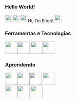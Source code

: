 ### Hello World! 
Hi, I'm Elton!  <img src="https://media.giphy.com/media/hvRJCLFzcasrR4ia7z/giphy.gif" width="25px"> 
<a href="https://www.instagram.com/eltondutradias/"><img align="left" alt="my's Instagram" width="22px" src="https://raw.githubusercontent.com/hussainweb/hussainweb/main/icons/instagram.png" />
 </a> <a href="https://twitter.com/ELTON_DUTRA">
  <img align="left" alt="EltonD | Twitter" width="22px" src="https://raw.githubusercontent.com/peterthehan/peterthehan/master/assets/twitter.svg" /> 
  <a/> <a href="https://www.linkedin.com/in/elton-ramon-dutra-dias-77099a62/">
  <img align="left" alt="EltonD LinkedIN" width="22px" src="https://raw.githubusercontent.com/peterthehan/peterthehan/master/assets/linkedin.svg" /> 
  
</a>
   
 

 
 ### Ferramentas e Tecnologias

<img src="https://cdn.jsdelivr.net/gh/devicons/devicon/icons/git/git-original.svg" width="40" height="40"/><img src="https://cdn.jsdelivr.net/gh/devicons/devicon/icons/vscode/vscode-original.svg" width="40" height="40"/>
<img src="https://cdn.jsdelivr.net/gh/devicons/devicon/icons/visualstudio/visualstudio-plain.svg" width="40" height="40" /><img src="https://cdn.jsdelivr.net/gh/devicons/devicon/icons/dotnetcore/dotnetcore-original.svg" width="40" height="40" /> 

### Aprendendo 
<img src="https://cdn.jsdelivr.net/gh/devicons/devicon/icons/html5/html5-original.svg" width="40" height="40"/><img src="https://cdn.jsdelivr.net/gh/devicons/devicon/icons/css3/css3-original.svg" width="40" heigth="40" /><img src="https://cdn.jsdelivr.net/gh/devicons/devicon/icons/javascript/javascript-original.svg" width="40" height="40" />
<img src="https://cdn.jsdelivr.net/gh/devicons/devicon/icons/bootstrap/bootstrap-original.svg" width="40" height="40" /> </br>
<img src="https://cdn.jsdelivr.net/gh/devicons/devicon/icons/java/java-plain-wordmark.svg" width="40" height="40" /><img src="https://cdn.jsdelivr.net/gh/devicons/devicon/icons/csharp/csharp-original.svg" width="40" height="40"/> 
<img src ="https://user-images.githubusercontent.com/60240095/163019684-e6882dc9-a6a7-4628-aa81-cada75357b0a.png" width="40" heigth="40"/>





  
   
     



 
 
<!--
**EltonDutradias/EltonDutradias** is a ✨ _special_ ✨ repository because its `README.md` (this file) appears on your GitHub profile.

Here are some ideas to get you started:

- 🔭 I’m currently working on ...
- 🌱 I’m currently learning ...
- 👯 I’m looking to collaborate on ...
- 🤔 I’m looking for help with ...
- 💬 Ask me about ...
- 📫 How to reach me: ...
- 😄 Pronouns: ...
- ⚡ Fun fact: ...
-->
